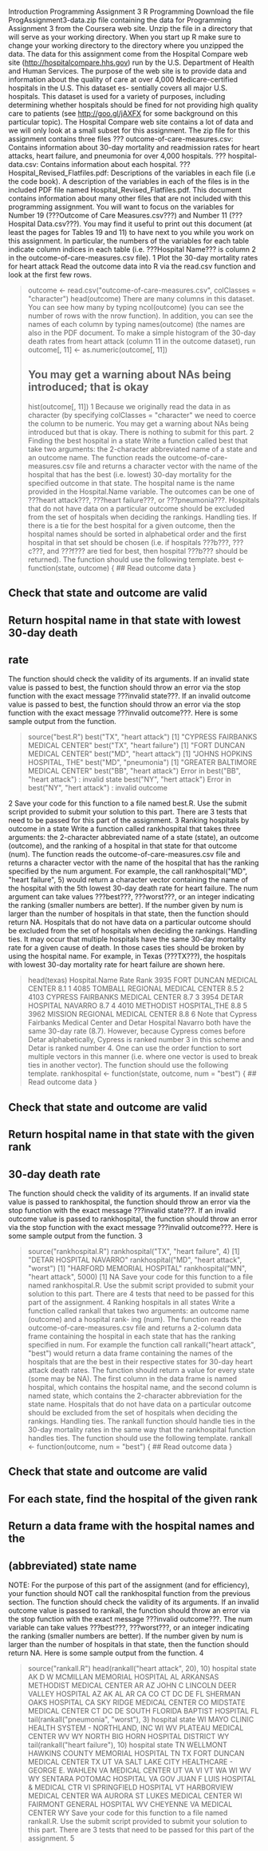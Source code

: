Introduction
Programming Assignment 3
R Programming
Download the file ProgAssignment3-data.zip file containing the data for Programming Assignment 3 from the Coursera web site. Unzip the file in a directory that will serve as your working directory. When you start up R make sure to change your working directory to the directory where you unzipped the data.
The data for this assignment come from the Hospital Compare web site (http://hospitalcompare.hhs.gov) run by the U.S. Department of Health and Human Services. The purpose of the web site is to provide data and information about the quality of care at over 4,000 Medicare-certified hospitals in the U.S. This dataset es- sentially covers all major U.S. hospitals. This dataset is used for a variety of purposes, including determining whether hospitals should be fined for not providing high quality care to patients (see http://goo.gl/jAXFX for some background on this particular topic).
The Hospital Compare web site contains a lot of data and we will only look at a small subset for this assignment. The zip file for this assignment contains three files
??? outcome-of-care-measures.csv: Contains information about 30-day mortality and readmission rates for heart attacks, heart failure, and pneumonia for over 4,000 hospitals.
??? hospital-data.csv: Contains information about each hospital.
??? Hospital_Revised_Flatfiles.pdf: Descriptions of the variables in each file (i.e the code book).
A description of the variables in each of the files is in the included PDF file named Hospital_Revised_Flatfiles.pdf. This document contains information about many other files that are not included with this programming assignment. You will want to focus on the variables for Number 19 (???Outcome of Care Measures.csv???) and Number 11 (???Hospital Data.csv???). You may find it useful to print out this document (at least the pages for
Tables 19 and 11) to have next to you while you work on this assignment. In particular, the numbers of the variables for each table indicate column indices in each table (i.e. ???Hospital Name??? is column 2 in the outcome-of-care-measures.csv file).
1 Plot the 30-day mortality rates for heart attack
Read the outcome data into R via the read.csv function and look at the first few rows.
> outcome <- read.csv("outcome-of-care-measures.csv", colClasses = "character")
> head(outcome)
There are many columns in this dataset. You can see how many by typing ncol(outcome) (you can see the number of rows with the nrow function). In addition, you can see the names of each column by typing names(outcome) (the names are also in the PDF document.
To make a simple histogram of the 30-day death rates from heart attack (column 11 in the outcome dataset), run
> outcome[, 11] <- as.numeric(outcome[, 11])
> ## You may get a warning about NAs being introduced; that is okay
> hist(outcome[, 11])
 1
Because we originally read the data in as character (by specifying colClasses = "character" we need to coerce the column to be numeric. You may get a warning about NAs being introduced but that is okay.
There is nothing to submit for this part.
2 Finding the best hospital in a state
Write a function called best that take two arguments: the 2-character abbreviated name of a state and an outcome name. The function reads the outcome-of-care-measures.csv file and returns a character vector with the name of the hospital that has the best (i.e. lowest) 30-day mortality for the specified outcome in that state. The hospital name is the name provided in the Hospital.Name variable. The outcomes can be one of ???heart attack???, ???heart failure???, or ???pneumonia???. Hospitals that do not have data on a particular outcome should be excluded from the set of hospitals when deciding the rankings.
Handling ties. If there is a tie for the best hospital for a given outcome, then the hospital names should be sorted in alphabetical order and the first hospital in that set should be chosen (i.e. if hospitals ???b???, ???c???, and ???f??? are tied for best, then hospital ???b??? should be returned).
The function should use the following template.
best <- function(state, outcome) {
        ## Read outcome data
}
## Check that state and outcome are valid
## Return hospital name in that state with lowest 30-day death
## rate
The function should check the validity of its arguments. If an invalid state value is passed to best, the function should throw an error via the stop function with the exact message ???invalid state???. If an invalid outcome value is passed to best, the function should throw an error via the stop function with the exact message ???invalid outcome???.
Here is some sample output from the function.
> source("best.R")
> best("TX", "heart attack")
[1] "CYPRESS FAIRBANKS MEDICAL CENTER"
> best("TX", "heart failure")
[1] "FORT DUNCAN MEDICAL CENTER"
> best("MD", "heart attack")
[1] "JOHNS HOPKINS HOSPITAL, THE"
> best("MD", "pneumonia")
[1] "GREATER BALTIMORE MEDICAL CENTER"
> best("BB", "heart attack")
Error in best("BB", "heart attack") : invalid state
> best("NY", "hert attack")
Error in best("NY", "hert attack") : invalid outcome
>
2
Save your code for this function to a file named best.R.
Use the submit script provided to submit your solution to this part. There are 3 tests that need to be passed
for this part of the assignment.
3 Ranking hospitals by outcome in a state
Write a function called rankhospital that takes three arguments: the 2-character abbreviated name of a state (state), an outcome (outcome), and the ranking of a hospital in that state for that outcome (num). The function reads the outcome-of-care-measures.csv file and returns a character vector with the name of the hospital that has the ranking specified by the num argument. For example, the call
rankhospital("MD", "heart failure", 5)
would return a character vector containing the name of the hospital with the 5th lowest 30-day death rate for heart failure. The num argument can take values ???best???, ???worst???, or an integer indicating the ranking (smaller numbers are better). If the number given by num is larger than the number of hospitals in that state, then the function should return NA. Hospitals that do not have data on a particular outcome should be excluded from the set of hospitals when deciding the rankings.
Handling ties. It may occur that multiple hospitals have the same 30-day mortality rate for a given cause of death. In those cases ties should be broken by using the hospital name. For example, in Texas (???TX???), the hospitals with lowest 30-day mortality rate for heart failure are shown here.
> head(texas)
                        Hospital.Name Rate Rank
3935       FORT DUNCAN MEDICAL CENTER  8.1    1
4085  TOMBALL REGIONAL MEDICAL CENTER  8.5    2
4103 CYPRESS FAIRBANKS MEDICAL CENTER  8.7    3
3954           DETAR HOSPITAL NAVARRO  8.7    4
4010           METHODIST HOSPITAL,THE  8.8    5
3962  MISSION REGIONAL MEDICAL CENTER  8.8    6
Note that Cypress Fairbanks Medical Center and Detar Hospital Navarro both have the same 30-day rate (8.7). However, because Cypress comes before Detar alphabetically, Cypress is ranked number 3 in this scheme and Detar is ranked number 4. One can use the order function to sort multiple vectors in this manner (i.e. where one vector is used to break ties in another vector).
The function should use the following template.
rankhospital <- function(state, outcome, num = "best") {
        ## Read outcome data
}
## Check that state and outcome are valid
## Return hospital name in that state with the given rank
## 30-day death rate
The function should check the validity of its arguments. If an invalid state value is passed to rankhospital, the function should throw an error via the stop function with the exact message ???invalid state???. If an invalid outcome value is passed to rankhospital, the function should throw an error via the stop function with the exact message ???invalid outcome???.
Here is some sample output from the function.
3
> source("rankhospital.R")
> rankhospital("TX", "heart failure", 4)
[1] "DETAR HOSPITAL NAVARRO"
> rankhospital("MD", "heart attack", "worst")
[1] "HARFORD MEMORIAL HOSPITAL"
> rankhospital("MN", "heart attack", 5000)
[1] NA
Save your code for this function to a file named rankhospital.R.
Use the submit script provided to submit your solution to this part. There are 4 tests that need to be passed for this part of the assignment.
4 Ranking hospitals in all states
Write a function called rankall that takes two arguments: an outcome name (outcome) and a hospital rank- ing (num). The function reads the outcome-of-care-measures.csv file and returns a 2-column data frame containing the hospital in each state that has the ranking specified in num. For example the function call rankall("heart attack", "best") would return a data frame containing the names of the hospitals that are the best in their respective states for 30-day heart attack death rates. The function should return a value for every state (some may be NA). The first column in the data frame is named hospital, which contains the hospital name, and the second column is named state, which contains the 2-character abbreviation for the state name. Hospitals that do not have data on a particular outcome should be excluded from the set of hospitals when deciding the rankings.
Handling ties. The rankall function should handle ties in the 30-day mortality rates in the same way that the rankhospital function handles ties.
The function should use the following template.
rankall <- function(outcome, num = "best") {
        ## Read outcome data
}
## Check that state and outcome are valid
## For each state, find the hospital of the given rank
## Return a data frame with the hospital names and the
## (abbreviated) state name
NOTE: For the purpose of this part of the assignment (and for efficiency), your function should NOT call the rankhospital function from the previous section.
The function should check the validity of its arguments. If an invalid outcome value is passed to rankall, the function should throw an error via the stop function with the exact message ???invalid outcome???. The num variable can take values ???best???, ???worst???, or an integer indicating the ranking (smaller numbers are better). If the number given by num is larger than the number of hospitals in that state, then the function should return NA.
Here is some sample output from the function.
4
> source("rankall.R")
> head(rankall("heart attack", 20), 10)
                              hospital state
                                  <NA>    AK
        D W MCMILLAN MEMORIAL HOSPITAL    AL
     ARKANSAS METHODIST MEDICAL CENTER    AR
AZ JOHN C LINCOLN DEER VALLEY HOSPITAL    AZ
AK AL AR
CA
CO
CT
DC
DE
FL
         SHERMAN OAKS HOSPITAL    CA
      SKY RIDGE MEDICAL CENTER    CO
       MIDSTATE MEDICAL CENTER    CT
                          <NA>    DC
                          <NA>    DE
SOUTH FLORIDA BAPTIST HOSPITAL    FL
> tail(rankall("pneumonia", "worst"), 3)
                                     hospital state
WI MAYO CLINIC HEALTH SYSTEM - NORTHLAND, INC    WI
WV                     PLATEAU MEDICAL CENTER    WV
WY           NORTH BIG HORN HOSPITAL DISTRICT    WY
> tail(rankall("heart failure"), 10)
                                                            hospital state
TN                         WELLMONT HAWKINS COUNTY MEMORIAL HOSPITAL    TN
TX                                        FORT DUNCAN MEDICAL CENTER    TX
UT VA SALT LAKE CITY HEALTHCARE - GEORGE E. WAHLEN VA MEDICAL CENTER    UT
VA
VI
VT
WA
WI
WV
WY
              SENTARA POTOMAC HOSPITAL    VA
GOV JUAN F LUIS HOSPITAL & MEDICAL CTR    VI
                  SPRINGFIELD HOSPITAL    VT
             HARBORVIEW MEDICAL CENTER    WA
        AURORA ST LUKES MEDICAL CENTER    WI
             FAIRMONT GENERAL HOSPITAL    WV
            CHEYENNE VA MEDICAL CENTER    WY
Save your code for this function to a file named rankall.R.
Use the submit script provided to submit your solution to this part. There are 3 tests that need to be passed for this part of the assignment.
5
